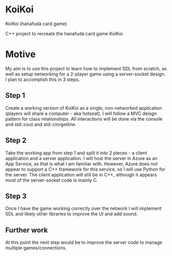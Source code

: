 # KoiKoi
KoiKoi (hanafuda card game)

C++ project to recreate the hanafuda card game KoiKoi.

# Motive
My aim is to use this project to learn how to implement SDL from scratch, as well as setup networking for a 2-player game using a server-socket design.
I plan to accomplish this in 3 steps.

## Step 1
Create a working version of KoiKoi as a single, non-networked application (players will share a computer - aka hotseat).
I will follow a MVC deisgn pattern for class relationships. All interactions will be done via the console and std::cout and std::cin/getline.


## Step 2
Take the working app from step 1 and split it into 2 pieces - a client application and a server application.
I will host the server in Azure as an App Service, as that is what I am familiar with.
However, Azure does not appear to support a C++ framework for this service, so I will use Python for the server.
The client application will still be in C++, although it appears most of the server-socket code is mainly C.


## Step 3
Once I have the game working correctly over the network I will implement SDL and likely other libraries to improve the UI and add sound.


## Further work
At this point the next step would be to improve the server code to manage multiple games/connections.
